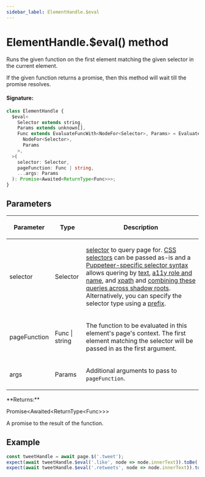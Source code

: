 ```yaml
---
sidebar_label: ElementHandle.$eval
---
```


# ElementHandle.$eval() method

Runs the given function on the first element matching the given selector in the current element.

If the given function returns a promise, then this method will wait till the promise resolves.

#### Signature:

```typescript
class ElementHandle {
  $eval<
    Selector extends string,
    Params extends unknown[],
    Func extends EvaluateFuncWith<NodeFor<Selector>, Params> = EvaluateFuncWith<
      NodeFor<Selector>,
      Params
    >,
  >(
    selector: Selector,
    pageFunction: Func | string,
    ...args: Params
  ): Promise<Awaited<ReturnType<Func>>>;
}
```

## Parameters

<table><thead><tr><th>

Parameter

</th><th>

Type

</th><th>

Description

</th></tr></thead>
<tbody><tr><td>

selector

</td><td>

Selector

</td><td>

[selector](https://pptr.dev/guides/page-interactions#selectors) to query page for. [CSS selectors](https://developer.mozilla.org/en-US/docs/Web/CSS/CSS_Selectors) can be passed as-is and a [Puppeteer-specific selector syntax](https://pptr.dev/guides/page-interactions#non-css-selectors) allows quering by [text](https://pptr.dev/guides/page-interactions#text-selectors--p-text), [a11y role and name](https://pptr.dev/guides/page-interactions#aria-selectors--p-aria), and [xpath](https://pptr.dev/guides/page-interactions#xpath-selectors--p-xpath) and [combining these queries across shadow roots](https://pptr.dev/guides/page-interactions#querying-elements-in-shadow-dom). Alternatively, you can specify the selector type using a [prefix](https://pptr.dev/guides/page-interactions#prefixed-selector-syntax).

</td></tr>
<tr><td>

pageFunction

</td><td>

Func \| string

</td><td>

The function to be evaluated in this element's page's context. The first element matching the selector will be passed in as the first argument.

</td></tr>
<tr><td>

args

</td><td>

Params

</td><td>

Additional arguments to pass to `pageFunction`.

</td></tr>
</tbody></table>
**Returns:**

Promise&lt;Awaited&lt;ReturnType&lt;Func&gt;&gt;&gt;

A promise to the result of the function.

## Example

```ts
const tweetHandle = await page.$('.tweet');
expect(await tweetHandle.$eval('.like', node => node.innerText)).toBe('100');
expect(await tweetHandle.$eval('.retweets', node => node.innerText)).toBe('10');
```
